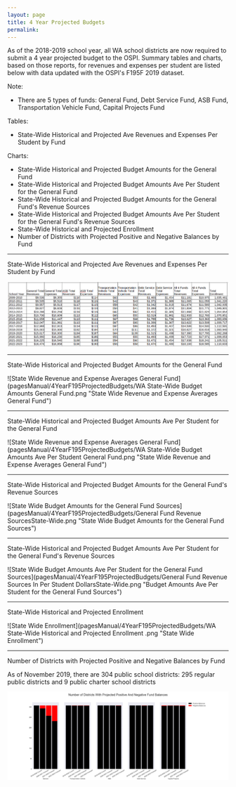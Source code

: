 ```yaml
---
layout: page
title: 4 Year Projected Budgets
permalink:
---
```

As of the 2018-2019 school year, all WA school districts are now required to submit a 4 year projected budget to the OSPI. 
Summary tables and charts, based on those reports, for revenues and expenses per student are listed below with data updated with the OSPI's F195F 2019 dataset. 

Note: 
- There are 5 types of funds: General Fund, Debt Service Fund, ASB Fund, Transportation Vehicle Fund, Capital Projects Fund 

Tables:
- State-Wide Historical and Projected Ave Revenues and Expenses Per Student by Fund

Charts:
- State-Wide Historical and Projected Budget Amounts for the General Fund
- State-Wide Historical and Projected Budget Amounts Ave Per Student for the General Fund
- State-Wide Historical and Projected Budget Amounts for the General Fund's Revenue Sources
- State-Wide Historical and Projected Budget Amounts Ave Per Student for the General Fund's Revenue Sources
- State-Wide Historical and Projected Enrollment
- Number of Districts with Projected Positive and Negative Balances by Fund

___

State-Wide Historical and Projected Ave Revenues and Expenses Per Student by Fund

![State Wide Revenue and Expense Averages by Fund](pagesManual/4YearF195ProjectedBudgets/StateWideSummary.png "State Wide Revenue and Expense Averages by Fund")

___

State-Wide Historical and Projected Budget Amounts for the General Fund

![State Wide Revenue and Expense Averages General Fund](pagesManual/4YearF195ProjectedBudgets/WA State-Wide Budget Amounts General Fund.png "State Wide Revenue and Expense Averages General Fund")

___

State-Wide Historical and Projected Budget Amounts Ave Per Student for the General Fund

![State Wide Revenue and Expense Averages General Fund](pagesManual/4YearF195ProjectedBudgets/WA State-Wide Budget Amounts Ave Per Student General Fund.png "State Wide Revenue and Expense Averages General Fund")

___

State-Wide Historical and Projected Budget Amounts for the General Fund's Revenue Sources

![State Wide Budget Amounts for the General Fund Sources](pagesManual/4YearF195ProjectedBudgets/General Fund Revenue SourcesState-Wide.png "State Wide Budget Amounts for the General Fund Sources")

___

State-Wide Historical and Projected Budget Amounts Ave Per Student for the General Fund's Revenue Sources

![State Wide Budget Amounts Ave Per Student for the General Fund Sources](pagesManual/4YearF195ProjectedBudgets/General Fund Revenue Sources In Per Student DollarsState-Wide.png "Budget Amounts Ave Per Student for the General Fund Sources")

___

State-Wide Historical and Projected Enrollment

![State Wide Enrollment](pagesManual/4YearF195ProjectedBudgets/WA State-Wide Historical and Projected Enrollment .png "State Wide Enrollment")

___

Number of Districts with Projected Positive and Negative Balances by Fund

As of November 2019, there are 304 public school districts: 295 regular public districts and 9 public charter school districts

![Number of Districts with Positive and Negative Balances](pagesManual/4YearF195ProjectedBudgets/DistrictsRedBlackBalanceByFund.png "Number of Districts with Positive and Negative Balances")

